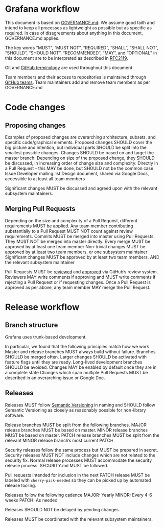 # Grafana workflow

This document is based on [GOVERNANCE.md](GOVERNANCE.md). We assume good faith and intend to keep all processes as lightweight as possible but as specific as required. In case of disagreements about anything in this document, GOVERNANCE.md applies.

The key words “MUST”, “MUST NOT”, “REQUIRED”, “SHALL”, “SHALL NOT”, “SHOULD”, “SHOULD NOT”, “RECOMMENDED”, “MAY”, and “OPTIONAL” in this document are to be interpreted as described in [RFC2119](http://tools.ietf.org/html/rfc2119).

Git and [GitHub terminology](https://help.github.com/en/github/getting-started-with-github/github-glossary) are used throughout this document.

Team members and their access to repositories is maintained through [GitHub teams](https://help.github.com/en/github/setting-up-and-managing-organizations-and-teams/about-teams). Team maintainers add and remove team members as per GOVERNANCE.md


# Code changes

## Proposing changes

Examples of proposed changes are overarching architecture, subsets, and specific code/graphical elements. Proposed changes SHOULD cover the big picture and intention, but individual parts SHOULD be split into the smallest possible changes. Changes SHOULD be based on and target the master branch. Depending on size of the proposed change, they SHOULD be discussed, in increasing order of change size and complexity:
Directly in a Pull Request - this MAY be done, but SHOULD not be the common case
Issue
Developer mailing list
Design document, shared via Google Docs, accessible to at least all team members

Significant changes MUST be discussed and agreed upon with the relevant subsystem maintainers.

## Merging Pull Requests
Depending on the size and complexity of a Pull Request, different requirements MUST be applied. Any team member contributing substantially to a Pull Request MUST NOT count against review requirements.
Commits MUST be merged into master using Pull Requests. They MUST NOT be merged into master directly.
Every merge MUST be approved by at least one team member
Non-trivial changes MUST be approved by at least
two team members, or
one subsystem maintainer
Significant changes MUST be approved by at least
two team members, AND
the relevant subsystem maintainer

Pull Requests MUST be [reviewed](https://help.github.com/en/github/collaborating-with-issues-and-pull-requests/reviewing-changes-in-pull-requests) and [approved](https://help.github.com/en/github/collaborating-with-issues-and-pull-requests/approving-a-pull-request-with-required-reviews) via GitHub’s review system. Reviewers MAY write comments if approving and MUST write comments if rejecting a Pull Request or if requesting changes.
Once a Pull Request is approved as per above, any team member MAY merge the Pull Request.


# Release workflow

## Branch structure
Grafana uses trunk-based development.

In particular, we found that the following principles match how we work
Master and release branches MUST always build without failure.
Branches SHOULD be merged often. Larger changes SHOULD be activated with feature flags until they are ready. Long-lived development branches SHOULD be avoided.
Changes MAY be enabled by default once they are in a complete state
Changes which span multiple Pull Requests MUST be described in an overarching issue or Google Doc.

## Releases
Releases MUST follow [Semantic Versioning](https://semver.org/) in naming and SHOULD follow Semantic Versioning as closely as reasonably possible for non-library software.

Release branches MUST be split from the following branches.
MAJOR release branches MUST be based on master.
MINOR release branches MUST be based on master.
PATCH release branches MUST be split from the relevant MINOR release branch’s most current PATCH

Security releases follow the same process but MUST be prepared in secret. Security releases MUST NOT include changes which are not related to the security fix. Normal release processes MUST accommodate the security release process. SECURITY.md MUST be followed.

Pull requests intended for inclusion in the next PATCH release MUST be labeled with `cherry-pick-needed` so they can be picked up by automated release tooling.

Releases follow the following cadence
MAJOR: Yearly
MINOR: Every 4-6 weeks
PATCH: As needed

Releases SHOULD NOT be delayed by pending changes.

Releases MUST be coordinated with the relevant subsystem maintainers.
